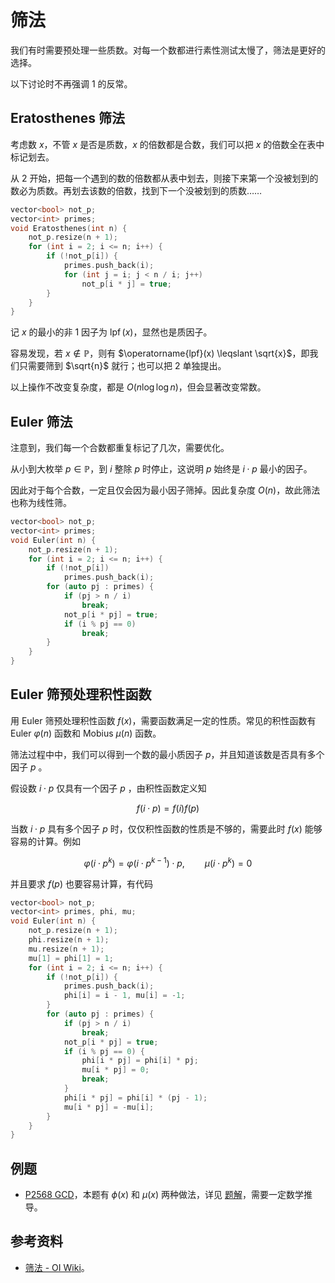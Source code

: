 # 筛法

我们有时需要预处理一些质数。对每一个数都进行素性测试太慢了，筛法是更好的选择。

以下讨论时不再强调 $1$ 的反常。

## Eratosthenes 筛法

考虑数 $x$，不管 $x$ 是否是质数，$x$ 的倍数都是合数，我们可以把 $x$ 的倍数全在表中标记划去。

从 $2$ 开始，把每一个遇到的数的倍数都从表中划去，则接下来第一个没被划到的数必为质数。再划去该数的倍数，找到下一个没被划到的质数……

```cpp
vector<bool> not_p;
vector<int> primes;
void Eratosthenes(int n) {
    not_p.resize(n + 1);
    for (int i = 2; i <= n; i++) {
        if (!not_p[i]) {
            primes.push_back(i);
            for (int j = i; j < n / i; j++)
                not_p[i * j] = true;
        }
    }
}
```

记 $x$ 的最小的非 $1$ 因子为 $\operatorname{lpf}(x)$，显然也是质因子。

容易发现，若 $x \notin \mathbb{P}$，则有 $\operatorname{lpf}(x) \leqslant \sqrt{x}$，即我们只需要筛到 $\sqrt{n}$ 就行；也可以把 $2$ 单独提出。

以上操作不改变复杂度，都是 $O(n \log \log n)$，但会显著改变常数。

## Euler 筛法

注意到，我们每一个合数都重复标记了几次，需要优化。

从小到大枚举 $p \in \mathbb{P}$，到 $i$ 整除 $p$ 时停止，这说明 $p$ 始终是 $i \cdot p$ 最小的因子。

因此对于每个合数，一定且仅会因为最小因子筛掉。因此复杂度 $O(n)$，故此筛法也称为线性筛。

```cpp
vector<bool> not_p;
vector<int> primes;
void Euler(int n) {
    not_p.resize(n + 1);
    for (int i = 2; i <= n; i++) {
        if (!not_p[i])
            primes.push_back(i);
        for (auto pj : primes) {
            if (pj > n / i)
                break;
            not_p[i * pj] = true;
            if (i % pj == 0)
                break;
        }
    }
}
```

## Euler 筛预处理积性函数

用 Euler 筛预处理积性函数 $f(x)$，需要函数满足一定的性质。常见的积性函数有 Euler $\varphi(n)$ 函数和 Mobius $\mu(n)$ 函数。

筛法过程中中，我们可以得到一个数的最小质因子 $p$，并且知道该数是否具有多个因子 $p$ 。

假设数 $i \cdot p$ 仅具有一个因子 $p$ ，由积性函数定义知

$$
f(i \cdot p) = f(i) f(p)
$$

当数 $i \cdot p$ 具有多个因子 $p$ 时，仅仅积性函数的性质是不够的，需要此时 $f(x)$ 能够容易的计算。例如

$$
\varphi(i \cdot p^k) = \varphi(i \cdot p^{k-1}) \cdot p, \qquad \mu(i \cdot p^k) = 0
$$

并且要求 $f(p)$ 也要容易计算，有代码

```cpp
vector<bool> not_p;
vector<int> primes, phi, mu;
void Euler(int n) {
    not_p.resize(n + 1);
    phi.resize(n + 1);
    mu.resize(n + 1);
    mu[1] = phi[1] = 1;
    for (int i = 2; i <= n; i++) {
        if (!not_p[i]) {
            primes.push_back(i);
            phi[i] = i - 1, mu[i] = -1;
        }
        for (auto pj : primes) {
            if (pj > n / i)
                break;
            not_p[i * pj] = true;
            if (i % pj == 0) {
                phi[i * pj] = phi[i] * pj;
                mu[i * pj] = 0;
                break;
            }
            phi[i * pj] = phi[i] * (pj - 1);
            mu[i * pj] = -mu[i];
        }
    }
}
```

## 例题

- [P2568 GCD](https://www.luogu.com.cn/problem/P2568)，本题有 $\phi(x)$ 和 $\mu(x)$ 两种做法，详见 [题解](https://rogeryoungh.github.io/code-of-acm/post/2021-05/p2257/)，需要一定数学推导。

## 参考资料

- [筛法 - OI Wiki](https://oi-wiki.org/math/number-theory/sieve/)。
